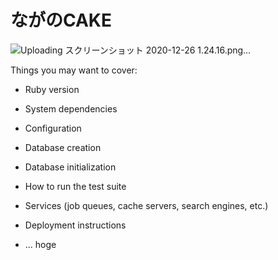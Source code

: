 # ながのCAKE

![Uploading スクリーンショット 2020-12-26 1.24.16.png…]()


Things you may want to cover:

* Ruby version

* System dependencies

* Configuration

* Database creation

* Database initialization

* How to run the test suite

* Services (job queues, cache servers, search engines, etc.)

* Deployment instructions

* ...
hoge
